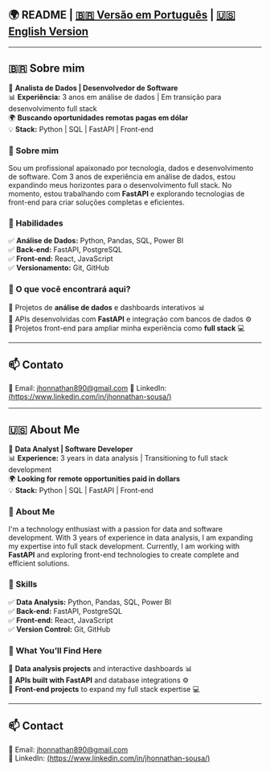 ## 🌍 README | [🇧🇷 Versão em Português](#portugues) | [🇺🇸 English Version](#english)

---

<a id="portugues"></a>
## 🇧🇷 Sobre mim  
🎯 **Analista de Dados | Desenvolvedor de Software**  
📊 **Experiência:** 3 anos em análise de dados | Em transição para desenvolvimento full stack  
🌍 **Buscando oportunidades remotas pagas em dólar**  
💡 **Stack:** Python | SQL | FastAPI | Front-end  

### 🚀 Sobre mim  
Sou um profissional apaixonado por tecnologia, dados e desenvolvimento de software. Com 3 anos de experiência em análise de dados, estou expandindo meus horizontes para o desenvolvimento full stack. No momento, estou trabalhando com **FastAPI** e explorando tecnologias de front-end para criar soluções completas e eficientes.  

### 🔧 Habilidades  
✅ **Análise de Dados:** Python, Pandas, SQL, Power BI  
✅ **Back-end:** FastAPI, PostgreSQL  
✅ **Front-end:** React, JavaScript  
✅ **Versionamento:** Git, GitHub  

### 🌟 O que você encontrará aqui?  
📌 Projetos de **análise de dados** e dashboards interativos 📊  
📌 APIs desenvolvidas com **FastAPI** e integração com bancos de dados ⚙️  
📌 Projetos front-end para ampliar minha experiência como **full stack** 💻  

---

## 📫 Contato  
📧 Email: jhonnathan890@gmail.com 
💼 LinkedIn: [(https://www.linkedin.com/in/jhonnathan-sousa/)](https://www.linkedin.com/in/jhonnathan-sousa)  

---

<a id="english"></a>
## 🇺🇸 About Me  
🎯 **Data Analyst | Software Developer**  
📊 **Experience:** 3 years in data analysis | Transitioning to full stack development  
🌍 **Looking for remote opportunities paid in dollars**  
💡 **Stack:** Python | SQL | FastAPI | Front-end  

### 🚀 About Me  
I'm a technology enthusiast with a passion for data and software development. With 3 years of experience in data analysis, I am expanding my expertise into full stack development. Currently, I am working with **FastAPI** and exploring front-end technologies to create complete and efficient solutions.  

### 🔧 Skills  
✅ **Data Analysis:** Python, Pandas, SQL, Power BI  
✅ **Back-end:** FastAPI, PostgreSQL  
✅ **Front-end:** React, JavaScript  
✅ **Version Control:** Git, GitHub  

### 🌟 What You’ll Find Here  
📌 **Data analysis projects** and interactive dashboards 📊  
📌 **APIs built with FastAPI** and database integrations ⚙️  
📌 **Front-end projects** to expand my full stack expertise 💻  

---

## 📫 Contact  
📧 Email: jhonnathan890@gmail.com  
💼 LinkedIn: [(https://www.linkedin.com/in/jhonnathan-sousa/)]([https://www.linkedin.com/in/jhonnathan-sousa](https://www.linkedin.com/in/jhonnathan-sousa/?locale=en_US))  
